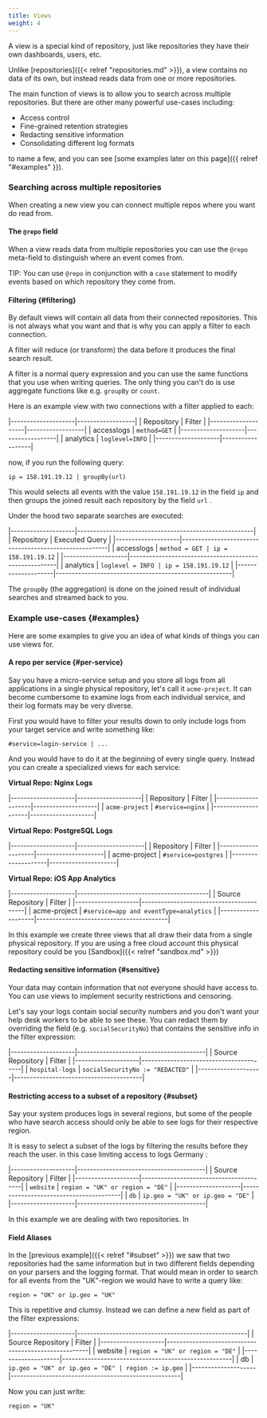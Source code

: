 ```yaml
---
title: Views
weight: 4
---
```


A view is a special kind of repository, just like repositories they have their
own dashboards, users, etc.

Unlike [repositories]({{< relref "repositories.md" >}}), a view contains no data of its own,
but instead reads data from one or more repositories.

The main function of views is to allow you to search across multiple repositories. But there
are other many powerful use-cases including:

- Access control
- Fine-grained retention strategies
- Redacting sensitive information
- Consolidating different log formats

to name a few, and you can see [some examples later on this page]({{ relref "#examples" }}).

### Searching across multiple repositories

When creating a new view you can connect multiple repos where you want do read from.

#### The `@repo` field

When a view reads data from multiple repositories you can use
the `@repo` meta-field to distinguish where an event comes from.

TIP: You can use `@repo` in conjunction with a `case` statement to modify events
based on which repository they come from.  

#### Filtering {#filtering}

By default views will contain all data from their connected repositories.
This is not always what you want and that is why you can apply a filter to each connection.

A filter will reduce (or transform) the data before it produces the final search result.

A filter is a normal query expression and you can use the same functions that you use
when writing queries. The only thing you can't do is use aggregate functions
like e.g. `groupBy` or `count`.

Here is an example view with two connections with a filter applied to each:

|--------------------|------------------|
| Repository         | Filter           |
|--------------------|------------------|
| accesslogs         | `method=GET`     |
|--------------------|------------------|
| analytics          | `loglevel=INFO`  |
|--------------------|------------------|

now, if you run the following query:

```
ip = 158.191.19.12 | groupBy(url)
```

This would selects all events with the value `158.191.19.12` in the field `ip`
and then groups the joined result each repository by the field `url` .

Under the hood two separate searches are executed:

|--------------------|-------------------------------------------------------|
| Repository         | Executed Query                                        |
|--------------------|-------------------------------------------------------|
| accesslogs         | `method = GET | ip = 158.191.19.12`                   |
|--------------------|-------------------------------------------------------|
| analytics          | `loglevel = INFO | ip = 158.191.19.12`                |
|--------------------|-------------------------------------------------------|

The `groupBy` (the aggregation) is done on the joined result of individual
searches and streamed back to you.

### Example use-cases {#examples}

Here are some examples to give you an idea of what kinds of things you can use
views for.

#### A repo per service {#per-service}

Say you have a micro-service setup and you store all logs from all applications
in a single physical repository, let's call it `acme-project`. It can
become cumbersome to examine logs from each individual service, and their log formats may be very diverse.

First you would have to filter your results down to only include logs from your
target service and write something like:

```
#service=login-service | ...
```

And you would have to do it at the beginning of every single query.
Instead you can create a specialized views for each service:

__Virtual Repo: Nginx Logs__

|--------------------|--------------------|
| Repository         | Filter             |
|--------------------|--------------------|
| `acme-project`     | `#service=nginx`   |
|--------------------|--------------------|

__Virtual Repo: PostgreSQL Logs__

|--------------------|---------------------|
| Repository         | Filter              |
|--------------------|---------------------|
| acme-project       | `#service=postgres` |
|--------------------|---------------------|

__Virtual Repo: iOS App Analytics__

|--------------------|-----------------------------------------|
| Source Repository  | Filter                                  |
|--------------------|-----------------------------------------|
| acme-project       | `#service=app and eventType=analytics`  |
|--------------------|-----------------------------------------|

In this example we create three views that all draw their data from
a single physical repository. If you are using a free cloud account this physical
repository could be you [Sandbox]({{< relref "sandbox.md" >}})

#### Redacting sensitive information {#sensitive}

Your data may contain information that not everyone should have access to.
You can use views to implement security restrictions and censoring.

Let's say your logs contain social security numbers and you don't want your
help desk workers to be able to see these. You can redact them by overriding
the field (e.g. `socialSecurityNo`) that contains the sensitive info in the
filter expression:

|--------------------|----------------------------------------|
| Source Repository  | Filter                                 |
|--------------------|----------------------------------------|
| `hospital-logs`    | `socialSecurityNo := "REDACTED"`       |
|--------------------|----------------------------------------|

#### Restricting access to a subset of a repository {#subset}

Say your system produces logs in several regions, but some of the people who
have search access should only be able to see logs for their respective region.

It is easy to select a subset of the logs by filtering the results before they
reach the user.  in this case limiting access to logs Germany :

|--------------------|----------------------------------------|
| Source Repository  | Filter                                 |
|--------------------|----------------------------------------|
| `website`          | `region = "UK" or region = "DE"`       |
|--------------------|----------------------------------------|
| `db`               | `ip.geo = "UK" or ip.geo = "DE"`       |
|--------------------|----------------------------------------|

In this example we are dealing with two repositories. In


#### Field Aliases

In the [previous example]({{< relref "#subset" >}}) we saw that two repositories
had the same information but in two different fields depending on your parsers and
the logging format. That would mean in order
to search for all events from the "UK"-region we would have to write a query like:

```
region = "UK" or ip.geo = "UK"
```

This is repetitive and clumsy. Instead we can define a new field as part of the
filter expressions:

|--------------------|-----------------------------------------------------|
| Source Repository  | Filter                                              |
|--------------------|-----------------------------------------------------|
| website            | `region = "UK" or region = "DE"`                    |
|--------------------|-----------------------------------------------------|
| db                 | `ip.geo = "UK" or ip.geo = "DE" | region := ip.geo` |
|--------------------|-----------------------------------------------------|

Now you can just write:

```
region = "UK"
```
